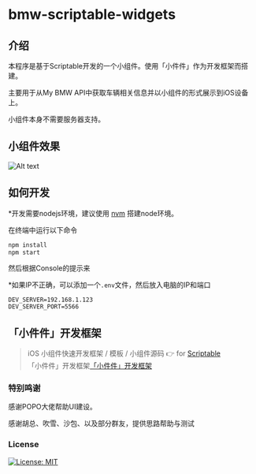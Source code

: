# bmw-scriptable-widgets

## 介绍
本程序是基于Scriptable开发的一个小组件。使用「小件件」作为开发框架而搭建。

主要用于从My BMW API中获取车辆相关信息并以小组件的形式展示到iOS设备上。

小组件本身不需要服务器支持。

## 小组件效果
![Alt text](/screenshots/example_1.PNG?raw=true "使用案例")

## 如何开发
*开发需要nodejs环境，建议使用 [nvm](https://github.com/nvm-sh/nvm) 搭建node环境。

在终端中运行以下命令
```bash
npm install
npm start
```
然后根据Console的提示来

*如果IP不正确，可以添加一个`.env`文件，然后放入电脑的IP和端口
```
DEV_SERVER=192.168.1.123
DEV_SERVER_PORT=5566
```

## 「小件件」开发框架
> iOS 小组件快速开发框架 / 模板 / 小组件源码  👉 for [Scriptable](https://scriptable.app)    
> 「小件件」开发框架[「小件件」开发框架](https://github.com/im3x/Scriptables)


### 特别鸣谢
感谢POPO大佬帮助UI建设。

感谢胡总、吹雪、沙包、以及部分群友，提供思路帮助与测试

### License
[![License: MIT](https://img.shields.io/badge/License-MIT-yellow.svg)](./LICENSE)